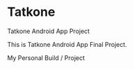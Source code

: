 # Tatkone
Tatkone Android App Project

This is Tatkone Android App Final Project. 

My Personal Build / Project

